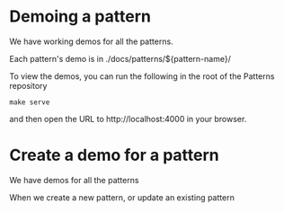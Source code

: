 # Demoing a pattern

We have working demos for all the patterns.

Each pattern's demo is in ./docs/patterns/${pattern-name}/

To view the demos, you can run the following in the root of the Patterns
repository

    make serve

and then open the URL to http://localhost:4000 in your browser.

Create a demo for a pattern
===========================

We have demos for all the patterns

When we create a new pattern, or update an existing pattern
